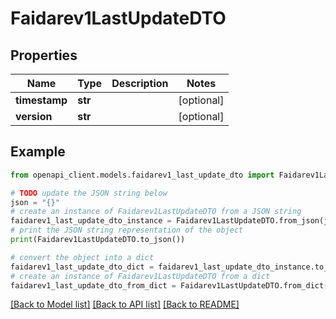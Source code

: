 # Faidarev1LastUpdateDTO


## Properties

Name | Type | Description | Notes
------------ | ------------- | ------------- | -------------
**timestamp** | **str** |  | [optional] 
**version** | **str** |  | [optional] 

## Example

```python
from openapi_client.models.faidarev1_last_update_dto import Faidarev1LastUpdateDTO

# TODO update the JSON string below
json = "{}"
# create an instance of Faidarev1LastUpdateDTO from a JSON string
faidarev1_last_update_dto_instance = Faidarev1LastUpdateDTO.from_json(json)
# print the JSON string representation of the object
print(Faidarev1LastUpdateDTO.to_json())

# convert the object into a dict
faidarev1_last_update_dto_dict = faidarev1_last_update_dto_instance.to_dict()
# create an instance of Faidarev1LastUpdateDTO from a dict
faidarev1_last_update_dto_from_dict = Faidarev1LastUpdateDTO.from_dict(faidarev1_last_update_dto_dict)
```
[[Back to Model list]](../README.md#documentation-for-models) [[Back to API list]](../README.md#documentation-for-api-endpoints) [[Back to README]](../README.md)


